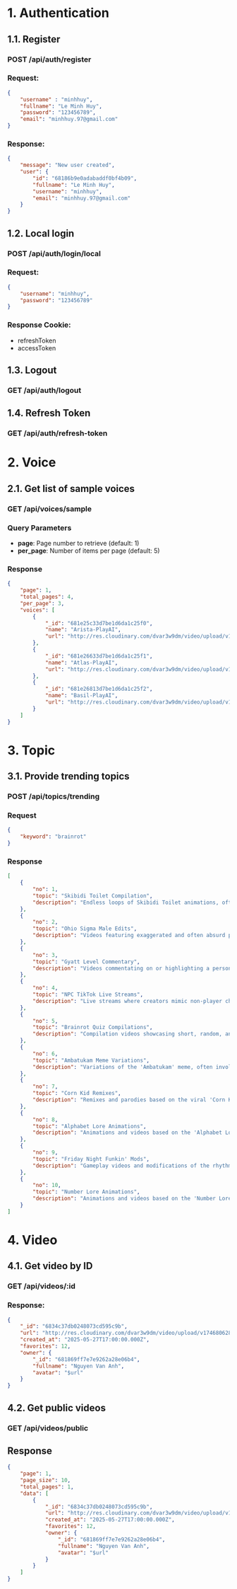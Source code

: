 # 1. Authentication
## 1.1. Register
### POST /api/auth/register

### Request:

```json
{
    "username" : "minhhuy",
    "fullname": "Le Minh Huy",
    "password": "123456789",
    "email": "minhhuy.97@gmail.com"
}
```

### Response:

```json
{
    "message": "New user created",
    "user": {
        "id": "68186b9e0adabaddf0bf4b09",
        "fullname": "Le Minh Huy",
        "username": "minhhuy",
        "email": "minhhuy.97@gmail.com"
    }
}
```

## 1.2. Local login
### POST /api/auth/login/local

### Request: 

```json
{
    "username": "minhhuy",
    "password": "123456789"
}
```

### Response Cookie:
- refreshToken
- accessToken

## 1.3. Logout
### GET /api/auth/logout

## 1.4. Refresh Token
### GET /api/auth/refresh-token

# 2. Voice
## 2.1. Get list of sample voices
### GET /api/voices/sample

### Query Parameters

- **page**: Page number to retrieve (default: 1) 
- **per_page**: Number of items per page (default: 5)

### Response

```json
{
    "page": 1,
    "total_pages": 4,
    "per_page": 3,
    "voices": [
        {
            "_id": "681e25c33d7be1d6da1c25f0",
            "name": "Arista-PlayAI",
            "url": "http://res.cloudinary.com/dvar3w9dm/video/upload/v1746806282/yl0rpkpoi8tfq7k4w9gv.mp3"
        },
        {
            "_id": "681e26633d7be1d6da1c25f1",
            "name": "Atlas-PlayAI",
            "url": "http://res.cloudinary.com/dvar3w9dm/video/upload/v1746806368/fddkoxgoxrkodm5rqtdr.mp3"
        },
        {
            "_id": "681e26813d7be1d6da1c25f2",
            "name": "Basil-PlayAI",
            "url": "http://res.cloudinary.com/dvar3w9dm/video/upload/v1746806430/bgrmawea6qn4d56akzk5.mp3"
        }
    ]
}
```

# 3. Topic
## 3.1. Provide trending topics
### POST /api/topics/trending

### Request

```json
{
    "keyword": "brainrot"
}
```

### Response

```json
[
    {
        "no": 1,
        "topic": "Skibidi Toilet Compilation",
        "description": "Endless loops of Skibidi Toilet animations, often set to repetitive music. Known for its nonsensical nature and simple animation."
    },
    {
        "no": 2,
        "topic": "Ohio Sigma Male Edits",
        "description": "Videos featuring exaggerated and often absurd portrayals of 'Sigma Males' in Ohio, showcasing bizarre scenarios and illogical actions."
    },
    {
        "no": 3,
        "topic": "Gyatt Level Commentary",
        "description": "Videos commentating on or highlighting a person's physical features using slang like 'Gyatt', often in a humorous or exaggerated way."
    },
    {
        "no": 4,
        "topic": "NPC TikTok Live Streams",
        "description": "Live streams where creators mimic non-player characters (NPCs) from video games, repeating phrases and performing repetitive actions for virtual gifts."
    },
    {
        "no": 5,
        "topic": "Brainrot Quiz Compilations",
        "description": "Compilation videos showcasing short, random, and often absurd quizzes or personality tests."
    },
    {
        "no": 6,
        "topic": "Ambatukam Meme Variations",
        "description": "Variations of the 'Ambatukam' meme, often involving unexpected edits, remixes, and increasingly absurd contexts."
    },
    {
        "no": 7,
        "topic": "Corn Kid Remixes",
        "description": "Remixes and parodies based on the viral 'Corn Kid' interview, often pushed to excessive and repetitive levels."
    },
    {
        "no": 8,
        "topic": "Alphabet Lore Animations",
        "description": "Animations and videos based on the 'Alphabet Lore' series, often focusing on simplistic and repetitive storylines."
    },
    {
        "no": 9,
        "topic": "Friday Night Funkin' Mods",
        "description": "Gameplay videos and modifications of the rhythm game 'Friday Night Funkin', often showcasing bizarre and nonsensical character designs and storylines."
    },
    {
        "no": 10,
        "topic": "Number Lore Animations",
        "description": "Animations and videos based on the 'Number Lore' series, often focusing on simplistic and repetitive storylines (similar to Alphabet Lore)."
    }
]
```

# 4. Video
## 4.1. Get video by ID
### GET /api/videos/:id
### Response:
```json
{
    "_id": "6834c37db0248073cd595c9b",
    "url": "http://res.cloudinary.com/dvar3w9dm/video/upload/v1746806282/yl0rpkpoi8tfq7k4w9gv.mp4",
    "created_at": "2025-05-27T17:00:00.000Z",
    "favorites": 12,
    "owner": {
        "_id": "681869ff7e7e9262a28e06b4",
        "fullname": "Nguyen Van Anh",
        "avatar": "$url"
    }
}
```

## 4.2. Get public videos
### GET /api/videos/public
## Response
```json
{
    "page": 1,
    "page_size": 10,
    "total_pages": 1,
    "data": [
        {
            "_id": "6834c37db0248073cd595c9b",
            "url": "http://res.cloudinary.com/dvar3w9dm/video/upload/v1746806282/yl0rpkpoi8tfq7k4w9gv.mp4",
            "created_at": "2025-05-27T17:00:00.000Z",
            "favorites": 12,
            "owner": {
                "_id": "681869ff7e7e9262a28e06b4",
                "fullname": "Nguyen Van Anh",
                "avatar": "$url"
            }
        }
    ]
}
```